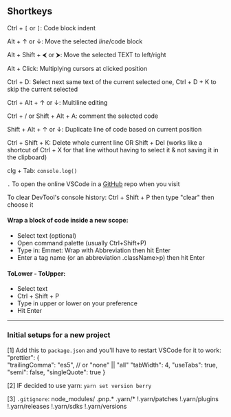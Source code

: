 ## Shortkeys 
Ctrl + `[` or `]`: Code block indent

Alt + ↑ or ↓: Move the selected *line*/code block 

Alt + Shift + ⮜ or ⮞: Move the selected TEXT to left/right

Alt + Click: Multiplying cursors at clicked position

Ctrl + D: Select next same text of the current selected one, Ctrl + D + K to skip the current selected

Ctrl + Alt + ↑ or ↓: Multiline editing

Ctrl + / or Shift + Alt + A: comment the selected code

Shift + Alt + ↑ or ↓: Duplicate line of code based on current position

Ctrl + Shift + K: Delete whole current line 
OR 
Shift + Del (works like a shortcut of Ctrl + X for that line without having to select it & not saving it in the clipboard) 

clg + Tab: `console.log()`

`.` To open the online VSCode in a [GitHub](https://github.com) repo when you visit 

To clear DevTool's console history: Ctrl + Shift + P then type "clear" then choose it

#### Wrap a block of code inside a new scope:
- Select text (optional)
- Open command palette (usually Ctrl+Shift+P)
- Type in: Emmet: Wrap with Abbreviation then hit Enter
- Enter a tag name (or an abbreviation .className>p) then hit Enter

#### ToLower - ToUpper:
- Select text
- Ctrl + Shift + P
- Type in upper or lower on your preference
- Hit Enter

---
### Initial setups for a new project 
[1] Add this to `package.json` and you'll have to restart VSCode for it to work:
"prettier": {	
    "trailingComma": "es5",	// or "none" || "all"
    "tabWidth": 4,
    "useTabs": true,
    "semi": false,
    "singleQuote": true
 }

[2] IF decided to use yarn: `yarn set version berry`

[3] `.gitignore`:
node_modules/
.pnp.*
.yarn/*
!.yarn/patches
!.yarn/plugins
!.yarn/releases
!.yarn/sdks
!.yarn/versions

